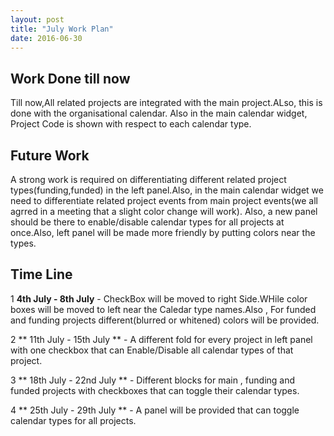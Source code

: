 ```yaml
---
layout: post
title: "July Work Plan"
date: 2016-06-30
---
```


## Work Done till now

Till now,All related projects are integrated with the main project.ALso, this is done with the organisational calendar.
Also in the main calendar widget, Project Code is shown with respect to each calendar type.

## Future Work

A strong work is required on differentiating different related project types(funding,funded) in the left panel.Also, in the main calendar widget we need to differentiate related project events from main project events(we all agrred in a meeting that a slight color change will work).
Also, a new panel should be there to enable/disable calendar types for all projects at once.Also, left panel will be made more friendly by putting colors near the types.

## Time Line

1 **4th July - 8th July** -  CheckBox will be moved to right Side.WHile color boxes will be moved to left near the Caledar type names.Also , For funded and funding projects different(blurred or whitened) colors will be provided.

2 ** 11th July - 15th July ** - A different fold for every project in left panel with one checkbox that can Enable/Disable all calendar types of that project.

3 ** 18th July - 22nd July ** - Different blocks for main , funding and funded projects with checkboxes that can toggle their calendar types.

4 ** 25th July - 29th July ** - A panel will be provided that can toggle calendar types for all projects.